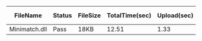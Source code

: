  | FileName      | Status | FileSize | TotalTime(sec) | Upload(sec) | Submit(sec) | SignWait(sec) | Retry Count | 
 |---------------|--------|----------|----------------|-------------|-------------|---------------|-------------|
 | Minimatch.dll | Pass   | 18KB     | 12.51          | 1.33        | 0.21        | 10.95         | 0           | 
